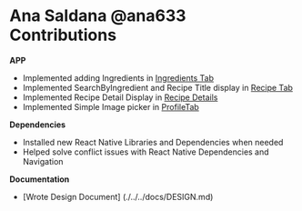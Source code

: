 # Ana Saldana @ana633 Contributions

**APP**

- Implemented adding Ingredients in [Ingredients Tab](./../../RecipeFinderApp/tabs/IngredientsTab.js)
- Implemented SearchByIngredient and Recipe Title display in [Recipe Tab](./../../RecipeFinderApp/tabs/RecipeTab.js)
- Implemented Recipe Detail Display in [Recipe Details](./../../RecipeFinderApp/tabs/RecipeDetails.js)
- Implemented Simple Image picker in [ProfileTab](./../../RecipeFinderApp/tabs/ProfileTab.js)

**Dependencies**

- Installed new React Native Libraries and Dependencies when needed
- Helped solve conflict issues with React Native Dependencies and Navigation

**Documentation**
- [Wrote Design Document] (./../../docs/DESIGN.md)


